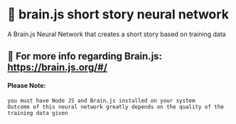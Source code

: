 # :brain: brain.js short story neural network
A Brain.js Neural Network that creates a short story based on training data



## :signal_strength: For more info regarding Brain.js: https://brain.js.org/#/

    
#### Please Note: 
    you must have Node JS and Brain.js installed on your system
    Outcome of this neural network greatly depends on the quality of the training data given
    


